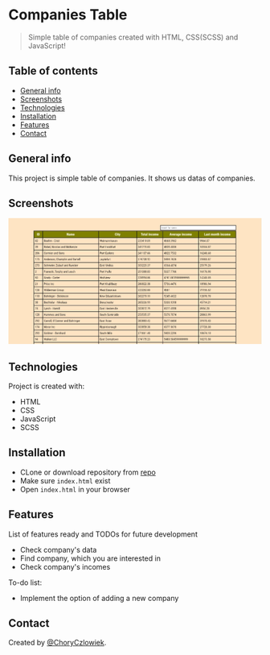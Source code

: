 # Companies Table
> Simple table of companies created with HTML, CSS(SCSS) and JavaScript!

## Table of contents
* [General info](#general-info)
* [Screenshots](#screenshots)
* [Technologies](#technologies)
* [Installation](#installation)
* [Features](#features)
* [Contact](#contact)

## General info
This project is simple table of companies. It shows us datas of companies.

## Screenshots
![Main site](./images/screenshot.jpg)

## Technologies
Project is created with:

* HTML
* CSS
* JavaScript
* SCSS

## Installation

* CLone or download repository from [repo](https://github.com/ChoryCzlowiek/Companies-table.git)
* Make sure ```index.html``` exist
* Open ```index.html``` in your browser

## Features
List of features ready and TODOs for future development
* Check company's data
* Find company, which you are interested in
* Check company's incomes

To-do list:
* Implement the option of adding a new company

## Contact
Created by [@ChoryCzlowiek](https://github.com/ChoryCzlowiek).
